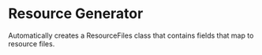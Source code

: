 # Resource Generator

Automatically creates a ResourceFiles class that contains fields that map to resource files.
